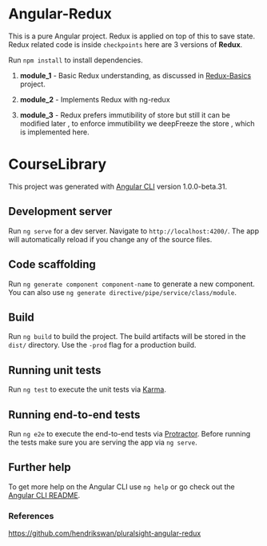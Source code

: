 # Angular-Redux

This is a pure Angular project. Redux is applied on top of this to save state. Redux related code is inside `checkpoints` here are 3 versions of __Redux__.

Run `npm install` to install dependencies.

1. __module_1__ - Basic Redux understanding, as discussed in [Redux-Basics](https://github.com/prashantakkishore/angular/tree/master/Redux-Basics "Redux-Basics") project.

2. __module_2__ - Implements Redux with ng-redux

3. __module_3__ - Redux prefers immutibility of store but still it can be modified later , to enforce immutibility we deepFreeze the store , which is implemented here.


# CourseLibrary

This project was generated with [Angular CLI](https://github.com/angular/angular-cli) version 1.0.0-beta.31.

## Development server
Run `ng serve` for a dev server. Navigate to `http://localhost:4200/`. The app will automatically reload if you change any of the source files.

## Code scaffolding

Run `ng generate component component-name` to generate a new component. You can also use `ng generate directive/pipe/service/class/module`.

## Build

Run `ng build` to build the project. The build artifacts will be stored in the `dist/` directory. Use the `-prod` flag for a production build.

## Running unit tests

Run `ng test` to execute the unit tests via [Karma](https://karma-runner.github.io).

## Running end-to-end tests

Run `ng e2e` to execute the end-to-end tests via [Protractor](http://www.protractortest.org/).
Before running the tests make sure you are serving the app via `ng serve`.

## Further help

To get more help on the Angular CLI use `ng help` or go check out the [Angular CLI README](https://github.com/angular/angular-cli/blob/master/README.md).

### References
https://github.com/hendrikswan/pluralsight-angular-redux
